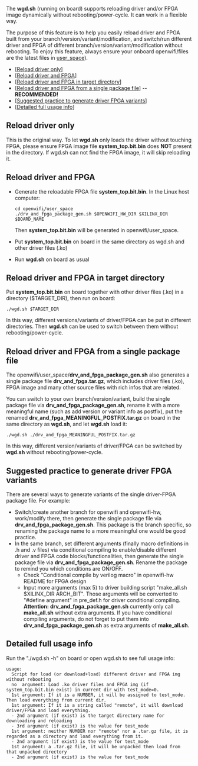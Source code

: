 The **wgd.sh** (running on board) supports reloading driver and/or FPGA image dynamically without rebooting/power-cycle. It can work in a 
flexible way. 

The purpose of this feature is to help you easily reload driver and FPGA built from your branch/version/variant/modification, and switch/run different driver and FPGA of different branch/version/variant/modification without rebooting. To enjoy this feature, always ensure your onboard openwifi/files are the latest files in [user_space](../../user_space)).

- [[Reload driver only](#Reload-driver-only)]
- [[Reload driver and FPGA](#Reload-driver-and-FPGA)]
- [[Reload driver and FPGA in target directory](#Reload-driver-and-FPGA-in-target-directory)]
- [[Reload driver and FPGA from a single package file](#Reload-driver-and-FPGA-from-a-single-package-file)] -- **RECOMMENDED!**
- [[Suggested practice to generate driver FPGA variants](#Suggested-practice-to-generate-driver-FPGA-variants)]
- [[Detailed full usage info](#Detailed-full-usage-info)]

## Reload driver only
This is the original way. To let **wgd.sh** only loads the driver without touching FPGA, please ensure FPGA image file **system_top.bit.bin** does **NOT** 
present in the directory. If wgd.sh can not find the FPGA image, it will skip reloading it.

## Reload driver and FPGA
- Generate the reloadable FPGA file **system_top.bit.bin**. In the Linux host computer:
  ```
  cd openwifi/user_space
  ./drv_and_fpga_package_gen.sh $OPENWIFI_HW_DIR $XILINX_DIR $BOARD_NAME
  ```
  Then **system_top.bit.bin** will be generated in openwifi/user_space.

- Put **system_top.bit.bin** on board in the same directory as wgd.sh and other driver files (.ko)
- Run **wgd.sh** on board as usual

## Reload driver and FPGA in target directory
Put **system_top.bit.bin** on board together with other driver files (.ko) in a directory ($TARGET_DIR), then run on board:
```
./wgd.sh $TARGET_DIR
```
In this way, different versions/variants of driver/FPGA can be put in different directories. Then **wgd.sh** can be used to switch 
between them without rebooting/power-cycle.

## Reload driver and FPGA from a single package file
The openwifi/user_space/**drv_and_fpga_package_gen.sh** also generates a single package file **drv_and_fpga.tar.gz**, which includes driver files (.ko), 
FPGA image and many other source files with rich infos that are related.

You can switch to your own branch/version/variant, build the single package file via **drv_and_fpga_package_gen.sh**, rename it with a more meaningful name (such as add version or variant info as postfix), put the renamed **drv_and_fpga_MEANINGFUL_POSTFIX.tar.gz** on board in the same directory as **wgd.sh**, and let **wgd.sh** load it:
```
./wgd.sh ./drv_and_fpga_MEANINGFUL_POSTFIX.tar.gz
```
In this way, different version/variants of driver/FPGA can be switched by **wgd.sh** without rebooting/power-cycle.

## Suggested practice to generate driver FPGA variants
There are several ways to generate variants of the single driver-FPGA package file. For example:

- Switch/create another branch for openwifi and openwifi-hw, work/modify there, then generate the single package file via **drv_and_fpga_package_gen.sh**. This package is the branch specific, so renaming the package name to a more meaningful one would be good practice.
- In the same branch, set different arguments (finally macro definitions in .h and .v files) via conditional compiling to enable/disable different driver and FPGA code blocks/functionalities, then generate the single package file via **drv_and_fpga_package_gen.sh**. Rename the package to remind you which conditions are ON/OFF.
    - Check "Conditional compile by verilog macro" in openwifi-hw README for FPGA design
    - Input more arguments (max 5) to driver building script "make_all.sh $XILINX_DIR ARCH_BIT". Those arguments will be converted to "#define argument" in pre_def.h for driver conditional compiling. **Attention:** **drv_and_fpga_package_gen.sh** currently only call **make_all.sh** without extra arguments. If you have conditional compiling arguments, do not forget to put them into **drv_and_fpga_package_gen.sh** as extra arguments of **make_all.sh**.

## Detailed full usage info
Run the "./wgd.sh -h" on board or open wgd.sh to see full usage info:
```
usage:
  Script for load (or download+load) different driver and FPGA img without rebooting
  no  argument: Load .ko driver files and FPGA img (if system_top.bit.bin exist) in current dir with test_mode=0.
  1st argument: If it is a NUMBER, it will be assigned to test_mode. Then load everything from current dir.
  1st argument: If it is a string called "remote", it will download driver/FPGA and load everything.
  - 2nd argument (if exist) is the target directory name for downloading and reloading
  - 3rd argument (if exist) is the value for test_mode
  1st argument: neither NUMBER nor "remote" nor a .tar.gz file, it is regarded as a directory and load everything from it.
  - 2nd argument (if exist) is the value for test_mode
  1st argument: a .tar.gz file, it will be unpacked then load from that unpacked directory
  - 2nd argument (if exist) is the value for test_mode
```
